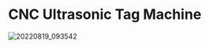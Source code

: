 # CNC Ultrasonic Tag Machine

![20220819_093542](https://user-images.githubusercontent.com/126350818/222776368-53110187-b027-4fce-9a92-342182a739c4.jpg)
